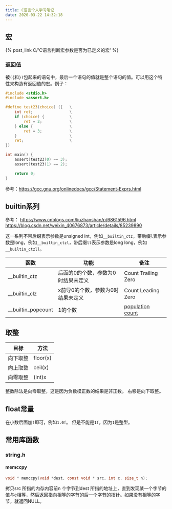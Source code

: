 ```yaml
---
title: C语言个人学习笔记
date: 2020-03-22 14:32:18
---
```


## 宏

{% post_link C/'C语言判断宏参数是否为已定义的宏' %}

### 返回值

被`({`和`})`包起来的语句中，最后一个语句的值就是整个语句的值。可以用这个特性来构造有返回值的宏。例子：

```c
#include <stdio.h>
#include <assert.h>

#define test23(choice) ({	\
	int ret;				\
	if (choice) {			\
		ret = 2;			\
	} else {				\
		ret = 3;			\
	}						\
	ret;					\
})

int main() {
	assert(test23(0) == 3);
	assert(test23(1) == 2);

	return 0;
}
```

参考：<https://gcc.gnu.org/onlinedocs/gcc/Statement-Exprs.html>

## builtin系列

参考：
<https://www.cnblogs.com/liuzhanshan/p/6861596.html>
<https://blog.csdn.net/weixin_40676873/article/details/85239890>

这一系列不带后缀表示参数是unsigned int，例如`__builtin_ctz`，带后缀`l`表示参数是long，例如`__builtin_ctzl`，带后缀`ll`表示参数是long long，例如`__builtin_ctzll`。

| 函数 | 功能 | 备注 |
| ---- | ---- | ---- |
| __builtin_ctz | 后面的0的个数，参数为0时结果未定义 | Count Trailing Zero |
| __builtin_clz | x前导0的个数，参数为0时结果未定义 | Count Leading Zero |
| __builtin_popcount | 1的个数 | [population count](<https://www.cnblogs.com/Martinium/archive/2013/03/01/popcount.html>) |

## 取整

| 目标 | 方法 |
| ---- | ---- |
| 向下取整 | floor(x) |
| 向上取整 | ceil(x) |
| 向零取整 | (int)x |

整数除法是向零取整，这是因为负数模正数的结果是非正数。
右移是向下取整。

## float常量

在小数后面加`f`即可，例如`1.0f`。
但是不能是`1f`，因为`1`是整型。

## 常用库函数

### string.h

#### memccpy

```c
void * memccpy(void *dest, const void * src, int c, size_t n);
```

拷贝src 所指的内存内容前n 个字节到dest 所指的地址上，直到发现某一个字节的值与c相等，然后返回指向相等的字节的后一个字节的指针。如果没有相等的字节，就返回NULL。

